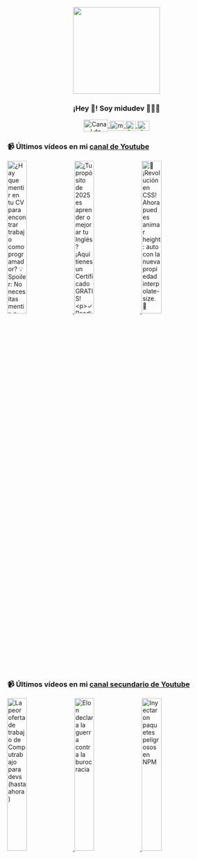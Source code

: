 <p align="center" width="300">
   <img align="center" width="200" src="https://user-images.githubusercontent.com/1561955/106762302-fda9de00-6635-11eb-99be-3ef744e60c0e.png" />
   <h3 align="center">¡Hey 👋! Soy midudev 👨🏻‍💻</h3>
</p>

<p align="center">
   <a href="https://twitch.tv/midudev" target="blank">
    <img align="center" src="https://upload.wikimedia.org/wikipedia/commons/c/ce/Twitch_logo_2019.svg" alt="Canal de Twitch de midudev" height="28px" width="56px" />
  </a>
  <span style="width: 8px;"> </span>
   <a href="https://youtube.com/midudev" target="blank">
    <img align="center" src="https://upload.wikimedia.org/wikipedia/commons/0/09/YouTube_full-color_icon_%282017%29.svg" alt="midudev" height="23px" width="33px" />
  </a>
  <span style="width: 8px;"> </span>
  <a href="https://instagram.com/midu.dev" target="blank">
    <img align="center" src="https://upload.wikimedia.org/wikipedia/commons/e/e7/Instagram_logo_2016.svg" alt="Canal de Instagram de midu.dev" height="23px" width="23px" />
  </a>
  <span style="width: 8px;"> </span>
  <a href="https://twitter.com/midudev" target="blank">
    <img align="center" src="https://upload.wikimedia.org/wikipedia/commons/thumb/6/6f/Logo_of_Twitter.svg/2491px-Logo_of_Twitter.svg.png" alt="Canal de Twitter de midudev" height="23px" width="28px" />
  </a>
</p>

### 📹 Últimos vídeos en mi [canal de Youtube](https://youtube.com/midudev?sub_confirmation=1)

<a href='https://youtu.be/Yyfk3oe5gLw' target='_blank'>
  <img width='30%' src='https://img.youtube.com/vi/Yyfk3oe5gLw/mqdefault.jpg' alt='¿Hay que mentir en tu CV para encontrar trabajo como programador?
💡 Spoiler: No necesitas mentir, p' />
</a>
<a href='https://youtu.be/bPY6zsS_tA4' target='_blank'>
  <img width='30%' src='https://img.youtube.com/vi/bPY6zsS_tA4/mqdefault.jpg' alt='¿Tu propósito de 2025 es aprender o mejorar tu Inglés?
¡Aquí tienes un Certificado GRATIS!

✓ Readin' />
</a>
<a href='https://youtu.be/ZzoguZW8XTA' target='_blank'>
  <img width='30%' src='https://img.youtube.com/vi/ZzoguZW8XTA/mqdefault.jpg' alt='🎉 ¡Revolución en CSS! Ahora puedes animar height: auto con la nueva propiedad interpolate-size. 🤯' />
</a>

### 📹 Últimos vídeos en mi [canal secundario de Youtube](https://youtube.com/midulive?sub_confirmation=1)

<a href='https://youtu.be/ZvFtQLsPqog' target='_blank'>
  <img width='30%' src='https://img.youtube.com/vi/ZvFtQLsPqog/mqdefault.jpg' alt='La peor oferta de trabajo de Computrabajo para devs (hasta ahora)' />
</a>
<a href='https://youtu.be/SAdulUeKpsM' target='_blank'>
  <img width='30%' src='https://img.youtube.com/vi/SAdulUeKpsM/mqdefault.jpg' alt='Elon declara la guerra contra la burocracia' />
</a>
<a href='https://youtu.be/xi_-P0EQM2A' target='_blank'>
  <img width='30%' src='https://img.youtube.com/vi/xi_-P0EQM2A/mqdefault.jpg' alt='Inyectaron paquetes peligrosos en NPM' />
</a>
